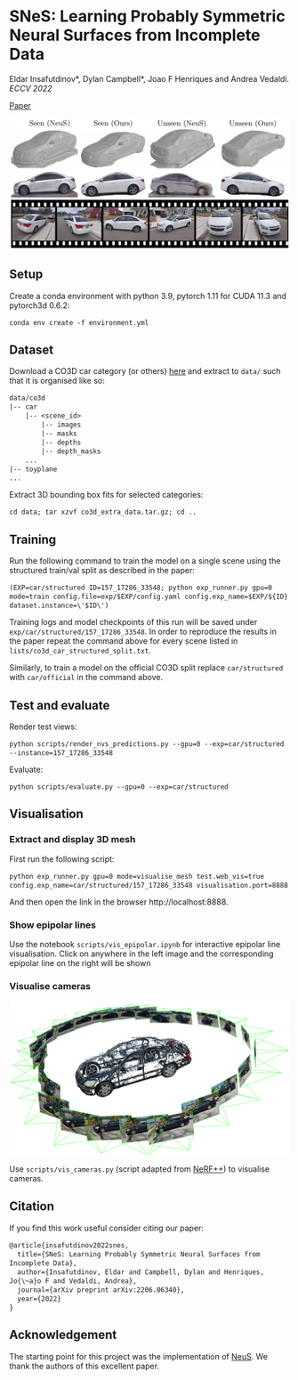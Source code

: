 # SNeS: Learning Probably Symmetric Neural Surfaces from Incomplete Data

Eldar Insafutdinov*, Dylan Campbell*, Joao F Henriques and Andrea Vedaldi. *ECCV 2022*

[Paper](https://arxiv.org/abs/2206.06340)

![](figures/snes_teaser.png)

## Setup

Create a conda environment with python 3.9, pytorch 1.11 for CUDA 11.3 and pytorch3d 0.6.2:

```shell
conda env create -f environment.yml
```

## Dataset

Download a CO3D car category (or others) [here](https://ai.facebook.com/datasets/co3d-downloads/) and extract to `data/` such that it is organised like so:

```
data/co3d
|-- car
    |-- <scene_id>
        |-- images
        |-- masks
        |-- depths
        |-- depth_masks
    ...
|-- toyplane
...
```

Extract 3D bounding box fits for selected categories:

```shell
cd data; tar xzvf co3d_extra_data.tar.gz; cd ..
```

## Training

Run the following command to train the model on a single scene using the structured train/val split as described in the paper:

```shell
(EXP=car/structured ID=157_17286_33548; python exp_runner.py gpu=0 mode=train config.file=exp/$EXP/config.yaml config.exp_name=$EXP/${ID} dataset.instance=\'$ID\')
```

Training logs and model checkpoints of this run will be saved under `exp/car/structured/157_17286_33548`. In order to reproduce the results in the paper repeat the command above for every scene listed in `lists/co3d_car_structured_split.txt`.

Similarly, to train a model on the official CO3D split replace `car/structured` with `car/official` in the command above.

## Test and evaluate

Render test views:

```shell
python scripts/render_nvs_predictions.py --gpu=0 --exp=car/structured --instance=157_17286_33548
```

Evaluate:

```
python scripts/evaluate.py --gpu=0 --exp=car/structured
```

## Visualisation

### Extract and display 3D mesh

First run the following script:

```shell
python exp_runner.py gpu=0 mode=visualise_mesh test.web_vis=true config.exp_name=car/structured/157_17286_33548 visualisation.port=8888
```

And then open the link in the browser http://localhost:8888.

### Show epipolar lines

Use the notebook `scripts/vis_epipolar.ipynb` for interactive epipolar line visualisation. Click on anywhere in the left image and the corresponding epipolar line on the right will be shown

### Visualise cameras

<!-- <img src="figures/vis_cameras.png" width="500"> -->
![](figures/vis_cameras.png)

Use `scripts/vis_cameras.py` (script adapted from [NeRF++](https://github.com/Kai-46/nerfplusplus)) to visualise cameras.

## Citation

If you find this work useful consider citing our paper:

```
@article{insafutdinov2022snes,
  title={SNeS: Learning Probably Symmetric Neural Surfaces from Incomplete Data},
  author={Insafutdinov, Eldar and Campbell, Dylan and Henriques, Jo{\~a}o F and Vedaldi, Andrea},
  journal={arXiv preprint arXiv:2206.06340},
  year={2022}
}
```

## Acknowledgement

The starting point for this project was the implementation of [NeuS](https://github.com/Totoro97/NeuS). We thank the authors of this excellent paper.
